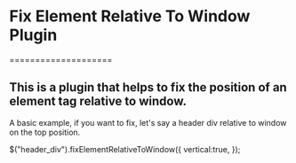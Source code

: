 # Fix Element Relative To Window Plugin
====================
<!-- ## A single library of all jQuery mobile events -->

This is a plugin that helps to fix the position of an element tag relative to window.
-------------------------------------------------------------------------------------

A basic example, if you want to fix, let's say a header div relative to window on the top position.

$("header_div").fixElementRelativeToWindow({
    vertical:true,
});